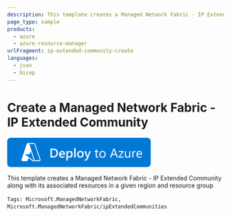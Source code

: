 ```yaml
---
description: This template creates a Managed Network Fabric - IP Extended Community along with its associated resources in a given region and resource group
page_type: sample
products:
  - azure
  - azure-resource-manager
urlFragment: ip-extended-community-create
languages:
  - json
  - bicep
---
```


# Create a Managed Network Fabric - IP Extended Community

[![Deploy To Azure](https://raw.githubusercontent.com/Azure/azure-quickstart-templates/master/1-CONTRIBUTION-GUIDE/images/deploytoazure.svg?sanitize=true)](https://portal.azure.com/#create/Microsoft.Template/uri/https%3A%2F%2Fraw.githubusercontent.com%2FAzure%2Fazure-quickstart-templates%2Fmaster%2Fquickstarts%2Fmicrosoft.managednetworkfabric%2F/home/rahul/Microsoft/repo/ARMrepo/forked/azure-quickstart-templates/quickstarts/microsoft.managednetworkfabric/ip-extended-community-create%2Fmain.bicep)

This template creates a Managed Network Fabric - IP Extended Community along with its associated resources in a given region and resource group

`Tags: Microsoft.ManagedNetworkFabric, Microsoft.ManagedNetworkFabric/ipExtendedCommunities`
